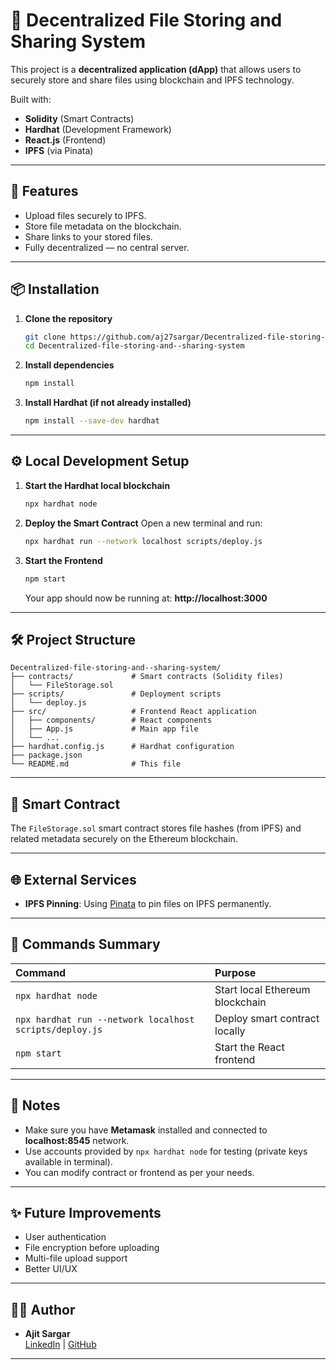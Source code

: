 # 📂 Decentralized File Storing and Sharing System

This project is a **decentralized application (dApp)** that allows users to securely store and share files using blockchain and IPFS technology.

Built with:
- **Solidity** (Smart Contracts)
- **Hardhat** (Development Framework)
- **React.js** (Frontend)
- **IPFS** (via Pinata)

---

## 🚀 Features
- Upload files securely to IPFS.
- Store file metadata on the blockchain.
- Share links to your stored files.
- Fully decentralized — no central server.

---

## 📦 Installation

1. **Clone the repository**
   ```bash
   git clone https://github.com/aj27sargar/Decentralized-file-storing-and--sharing-system.git
   cd Decentralized-file-storing-and--sharing-system
   ```

2. **Install dependencies**
   ```bash
   npm install
   ```

3. **Install Hardhat (if not already installed)**
   ```bash
   npm install --save-dev hardhat
   ```

---

## ⚙️ Local Development Setup

1. **Start the Hardhat local blockchain**
   ```bash
   npx hardhat node
   ```

2. **Deploy the Smart Contract**
   Open a new terminal and run:
   ```bash
   npx hardhat run --network localhost scripts/deploy.js
   ```

3. **Start the Frontend**
   ```bash
   npm start
   ```
   Your app should now be running at: **http://localhost:3000**

---

## 🛠️ Project Structure

```
Decentralized-file-storing-and--sharing-system/
├── contracts/             # Smart contracts (Solidity files)
│   └── FileStorage.sol
├── scripts/               # Deployment scripts
│   └── deploy.js
├── src/                   # Frontend React application
│   ├── components/        # React components
│   ├── App.js             # Main app file
│   └── ...
├── hardhat.config.js      # Hardhat configuration
├── package.json
└── README.md              # This file
```

---

## 📄 Smart Contract

The `FileStorage.sol` smart contract stores file hashes (from IPFS) and related metadata securely on the Ethereum blockchain.

---

## 🌐 External Services

- **IPFS Pinning**: Using [Pinata](https://pinata.cloud/) to pin files on IPFS permanently.

---

## 🧠 Commands Summary

| Command | Purpose |
| :--- | :--- |
| `npx hardhat node` | Start local Ethereum blockchain |
| `npx hardhat run --network localhost scripts/deploy.js` | Deploy smart contract locally |
| `npm start` | Start the React frontend |

---

## 📝 Notes

- Make sure you have **Metamask** installed and connected to **localhost:8545** network.
- Use accounts provided by `npx hardhat node` for testing (private keys available in terminal).
- You can modify contract or frontend as per your needs.

---

## ✨ Future Improvements
- User authentication
- File encryption before uploading
- Multi-file upload support
- Better UI/UX

---

## 🧑‍💻 Author

- **Ajit Sargar**  
[LinkedIn](https://www.linkedin.com/in/ajit-sargar-495a1a253/) | [GitHub](https://github.com/aj27sargar)

---
